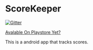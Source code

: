 # ScoreKeeper

[![Gitter](https://badges.gitter.im/SDS-Studios/ScoreKeeper.svg)](https://gitter.im/SDS-Studios/ScoreKeeper?utm_source=badge&utm_medium=badge&utm_campaign=pr-badge&utm_content=badge)

[Avalable On Playstore Yet?](https://img.shields.io/badge/Playstore%20Yet%3F-No-red.svg)

This is a android app that tracks scores.
